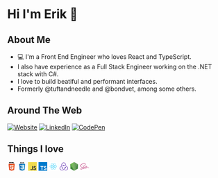 # Hi I'm Erik 👋

## About Me
* 💻 I'm a Front End Engineer who loves React and TypeScript.
* I also have experience as a Full Stack Engineer working on the .NET stack with C#.
* I love to build beatiful and performant interfaces.
* Formerly @tuftandneedle and @bondvet, among some others.

## Around The Web

[![Website](https://img.shields.io/badge/site-eriklopez.net-blue?style=plastic&logo=astro)](https://eriklopez.net)
[![LinkedIn](https://img.shields.io/badge/LinkedIn-erikclopez-blue?style=plastic&logo=LinkedIn)](https://www.linkedin.com/in/erikclopez/)
[![CodePen](https://img.shields.io/badge/codepen-erikclopez-blue?style=plastic&logo=codepen)](https://codepen.io/Erik)

<div>
  <h2>Things I love</h2>
  <img height="20" src="https://raw.githubusercontent.com/github/explore/80688e429a7d4ef2fca1e82350fe8e3517d3494d/topics/html/html.png">
  <img height="20" src="https://raw.githubusercontent.com/github/explore/80688e429a7d4ef2fca1e82350fe8e3517d3494d/topics/css/css.png">
  <img height="20" src="https://raw.githubusercontent.com/github/explore/80688e429a7d4ef2fca1e82350fe8e3517d3494d/topics/javascript/javascript.png">
  <img height="20" src="https://raw.githubusercontent.com/github/explore/80688e429a7d4ef2fca1e82350fe8e3517d3494d/topics/typescript/typescript.png">
  <img height="20" src="https://raw.githubusercontent.com/github/explore/80688e429a7d4ef2fca1e82350fe8e3517d3494d/topics/react/react.png">
  <img height="20" src="https://raw.githubusercontent.com/github/explore/80688e429a7d4ef2fca1e82350fe8e3517d3494d/topics/redux/redux.png">
  <img height="20" src="https://raw.githubusercontent.com/github/explore/80688e429a7d4ef2fca1e82350fe8e3517d3494d/topics/nodejs/nodejs.png">
  <img height="20" src="https://raw.githubusercontent.com/github/explore/80688e429a7d4ef2fca1e82350fe8e3517d3494d/topics/sass/sass.png">
</div>
